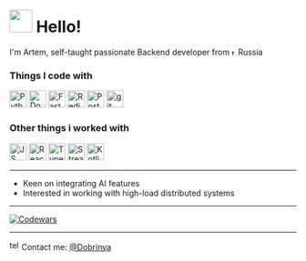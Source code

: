 <h1><img src="https://s6.gifyu.com/images/bbGcr.gif" width="40"/> Hello! </h1>
<p>I'm Artem, self-taught passionate Backend developer from <img src="https://cdn.countryflags.com/thumbs/russia/flag-round-250.png" alt="telegram" width="11">Russia</p>
<h3>Things I code with</h3>
<p>
  <img alt="Python" src="https://img.shields.io/badge/python-3670A0?style=for-the-badge&logo=python&logoColor=ffdd54" height="30"/>
  <img alt="Docker" src="https://img.shields.io/badge/-Docker-46a2f1?style=flat-square&logo=docker&logoColor=white" height="30"/>
  <img alt="FastAPI" src="https://img.shields.io/badge/FastAPI-005571?style=for-the-badge&logo=fastapi" height="30"/>
  <img alt="Redis" src="https://img.shields.io/badge/redis-%23DD0031.svg?style=for-the-badge&logo=redis&logoColor=white" height="30"/>
  <img alt="Postgres" src="https://img.shields.io/badge/postgres-%23316192.svg?style=for-the-badge&logo=postgresql&logoColor=white" height="30"/>
  <img alt="git" src="https://img.shields.io/badge/-Git-F05032?style=flat-square&logo=git&logoColor=white" height="30"/>
<!--   <img alt="langchain" src="https://i.postimg.cc/521g64QV/langchain.png" height="30"/> -->
</p>
<h3>Other things i worked with</h3>
<p>
  <img alt="JS" src="https://img.shields.io/badge/javascript-%23323330.svg?style=for-the-badge&logo=javascript&logoColor=%23F7DF1E" height="30"/>
  <img alt="React" src="https://img.shields.io/badge/-React-45b8d8?style=flat-square&logo=react&logoColor=white" height="30"/>
  <img alt="TypeScript" src="https://img.shields.io/badge/-TypeScript-007ACC?style=flat-square&logo=typescript&logoColor=white" height="30"/>
  <img alt="Streamlit" src="https://img.shields.io/badge/Streamlit-%23FE4B4B.svg?style=for-the-badge&logo=streamlit&logoColor=white" height="30"/>
  <img alt="Kotlin" src="https://img.shields.io/badge/kotlin-%237F52FF.svg?style=for-the-badge&logo=kotlin&logoColor=white" height="30"/>
</p>

---

- Keen on integrating AI features
- Interested in working with high-load distributed systems

---

[![Codewars](https://www.codewars.com/users/Dobrinya/badges/large)](https://www.codewars.com/users/Dobrinya)

---

<p>
  <img src="https://upload.wikimedia.org/wikipedia/commons/thumb/8/83/Telegram_2019_Logo.svg/2048px-Telegram_2019_Logo.svg.png" alt="telegram" width="17">
  Contact me: <a href="https://t.me/Dobrinya">@Dobrinya</a>
</p>
